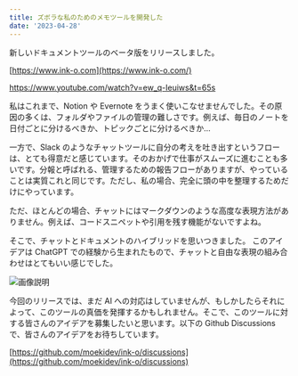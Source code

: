 ```yaml
---
title: ズボラな私のためのメモツールを開発した
date: '2023-04-28'
---
```


新しいドキュメントツールのベータ版をリリースしました。

[https://www.ink-o.com](https://www.ink-o.com/)

https://www.youtube.com/watch?v=ew_q-Ieuiws&t=65s

私はこれまで、Notion や Evernote をうまく使いこなせませんでした。その原因の多くは、フォルダやファイルの管理の難しさです。例えば、毎日のノートを日付ごとに分けるべきか、トピックごとに分けるべきか...

一方で、Slack のようなチャットツールに自分の考えを吐き出すというフローは、とても得意だと感じています。そのおかげで仕事がスムーズに進むことも多いです。分報と呼ばれる、管理するための報告フローがありますが、やっていることは実質これと同じです。ただし、私の場合、完全に頭の中を整理するためだけにやっています。

ただ、ほとんどの場合、チャットにはマークダウンのような高度な表現方法がありません。例えば、コードスニペットや引用を残す機能がないですよね。

そこで、チャットとドキュメントのハイブリッドを思いつきました。
このアイデアは ChatGPT での経験から生まれたもので、チャットと自由な表現の組み合わせはとてもいい感じでした。

![画像説明](https://dev-to-uploads.s3.amazonaws.com/uploads/articles/vowimth6opspi6gp18qk.png)

今回のリリースでは、まだ AI への対応はしていませんが、もしかしたらそれによって、このツールの真価を発揮するかもしれません。そこで、このツールに対する皆さんのアイデアを募集したいと思います。以下の Github Discussions で、皆さんのアイデアをお待ちしています。

[https://github.com/moekidev/ink-o/discussions](https://github.com/moekidev/ink-o/discussions)
